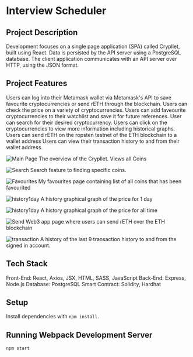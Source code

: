 # Interview Scheduler

## Project Description
Development focuses on a single page application (SPA) called Crypllet, built using React.
Data is persisted by the API server using a PostgreSQL database.
The client application communicates with an API server over HTTP, using the JSON format.

## Project Features
Users can log into their Metamask wallet via Metamask's API to save favourite cryptocurrencies or send rETH through the blockchain.
Users can check the price on a variety of cryptocurrencies.
Users can add faveourite cryptocurrencies to their watchlist and save it for future references.
User can search for their desired cryptocurrency.
Users can click on the cryptocurrencies to view more information including historical graphs.
Users can send rETH on the ropsten testnet of the ETH blockchain to a wallet address
Users can view their transaction history to and from their wallet address.

![Main Page]()
The overview of the Crypllet. Views all Coins

![Search]()
Search feature to finding specific coins.

![Favourites]()
My favourites page containing list of all coins that has been favourited

![history1day]()
A history graphical graph of the price for 1 day

![history1day]()
A history graphical graph of the price for all time

![Send]()
Web3 app page where users can send rETH over the ETH blockchain

![transaction]()
A history of the last 9 transaction history to and from the signed in account.

## Tech Stack
Front-End: React, Axios, JSX, HTML, SASS, JavaScript
Back-End: Express, Node.js
Database: PostgreSQL 
Smart Contract: Solidity, Hardhat

## Setup

Install dependencies with `npm install`.

## Running Webpack Development Server

```sh
npm start
```